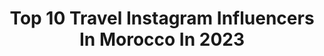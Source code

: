 ---
title: Top 10 Travel Instagram Influencers In Morocco In 2023
description: >-
  Find top travel Instagram influencers in Morocco in 2023. Most popular hashtags: #travelblogger #travel #traveltheworld.
platform: Instagram
hits: 111
text_top: Identify the top-rated Instagram profiles on inBeat.
text_bottom: Our search engine has 111 Instagram influencers like this in Morocco for you to collaborate.
profiles:
  - username: "maya_redjil"
    fullname: >-
      chaimaa redjil رجيل شيماء
    bio: >-
      Chaimaa redjil Share love ...traveling ✈️... Redjil2018maya@gmail.com
    location: "Morocco"
    followers: 2216892
    engagement: 271
    commentsToLikes: 0.014009
    id: ck6u54zdj7mgd0j715x5x8yz6
    verified: false
    hashtags: ""
  - username: "marwahassan"
    fullname: >-
      Marwa Hassan مروة حسن
    bio: >-
      Fashion • Beauty • Travel Info.marwahassan@gmail.com @marwa 👘 @youssefandomar mum 👨‍👩‍👦‍👦 Cofounder @lyoscarfs | @montessorieducationaltoys
    location: "Morocco"
    followers: 2645433
    engagement: 56
    commentsToLikes: 0.005567
    id: ck0tv6mfha5xw0i1977h5qc7v
    verified: true
    hashtags: "#trending, #sleem, #otrivinairbubble, #firsttimeinegypt"
  - username: "mayaabdelhamid_"
    fullname: >-
      Mayaabdelhamid
    bio: >-
      مايا عبد الحميد - Travel ✈️ - violin 🎻 For business: mayaabdelhamid242@gmail.com 🇪🇬
    location: "Morocco"
    followers: 336981
    engagement: 353
    commentsToLikes: 0.015558
    id: ck13ah1xpqcmn0i19b78ukcil
    verified: false
    hashtags: "#safiloeyewear, #leviseyewear, #polaroideyewear, #moschioeyewear"
  - username: "wafaezzeldin122"
    fullname: >-
      Wafaa Ezz Eldin| وفاء عزالدين
    bio: >-
      .Fashion .. Lifestyle .Travel ✈️🇹🇷🇦🇪🇸🇦 .Pharmacist .pink princess .wife @emadeldin92 .mom 📧omda9292@gmail.com
    location: "Morocco"
    followers: 1694053
    engagement: 179
    commentsToLikes: 0.027206
    id: ck5hcg4jkhwk00i11d92wybti
    verified: false
    hashtags: ""
  - username: "dr.anas.aroundtheworld"
    fullname: >-
      Dr.Mohamed anas khouchab
    bio: >-
      29 yo ,Moroccan 🇲🇦 Cardiologist 👨‍⚕️, cardiac imaging ( CT,MRI) interest Marrakech 📍 solo traveler 🧳 Content creator 🎥 36 countries and counting ✈️
    location: "Morocco"
    followers: 14151
    engagement: 673
    commentsToLikes: 0.089992
    id: ckap3c9um2gd30i78w4acuydc
    verified: false
    hashtags: "#essaouira, #marrakech, #morocco, #mogador"
  - username: "mehdii_bentaleb"
    fullname: >-
      Mehdi Bentaleb
    bio: >-
      Moroccan in Paris 📍 Animals lover. Traveler. Hiker 👇🏼YouTube👇🏼
    location: "Morocco"
    followers: 22724
    engagement: 427
    commentsToLikes: 0.046662
    id: ckap2rrc701an0i78u4dmbs78
    verified: false
    hashtags: "#duba, #icelandtravel, #dubaimall, #photography"
  - username: "charlottikarrotti"
    fullname: >-
      Travel & Social Media Coaching
    bio: >-
      🙋🏻‍♀️ I’m Charlotte: Travel Addict & Personal Growth Junkie ✨Founder of @mindfulbusinessacademy 📍German living in Bali 🌴☀️🌸
    location: "Morocco"
    followers: 63678
    engagement: 194
    commentsToLikes: 0.068851
    id: ck8t11hz2u4bw0j78a5okgg73
    verified: false
    hashtags: "#sheisnotlost, #traveldeeper, #youmustsee, #cambodiatravel"
  - username: "itsrajaa__"
    fullname: >-
      R A J A A
    bio: >-
      🇲🇦🇮🇳 - NYC fashion, travel & a whole lotta culture 📧: Lesoukstyle@gmail.com
    location: "Morocco"
    followers: 2529
    engagement: 1101
    commentsToLikes: 0.095931
    id: ck5pzuumh2v320i117fjmexc6
    verified: false
    hashtags: "#moroccotravel, #marrakech, #rooftopviews, #wfh"
  - username: "noufalhermi"
    fullname: >-
      Nouf Alhermi | نوف الهرمي
    bio: >-
      Full Time Traveler 🇧🇭 Group Trips Organizer ✈️ 59 Countries 476 Cities 552148 miles 45 Airlines 226 Hotels 🌎 📍Bahrain
    location: "Morocco"
    followers: 20240
    engagement: 261
    commentsToLikes: 0.119800
    id: ckf5m2enfrzg30j230yr6n5i2
    verified: false
    hashtags: "#visitdubai, #camii, #holiday, #tourism"
  - username: "irem_ozbay_ozkan"
    fullname: >-
      Irem OZBAY ✌️💞
    bio: >-
      🌟 #influencer Turkey 🇹🇷 🇬🇧 🌟BilgeSu Mia 18.04.12🌼 @missdaisymia 🌟Bulut 11.11.15☁️My Cloud 🌟Photoholic 📷 🌟Travelholic 🌎 📩 iremozkan@hotmail.com
    location: "Morocco"
    followers: 162954
    engagement: 86
    commentsToLikes: 0.099724
    id: ckf5m625jsf5b0j23o5xly2dn
    verified: false
    hashtags: "#yaylabakliyat, #2021, #sevgililergu, #goodvibesonly"
---